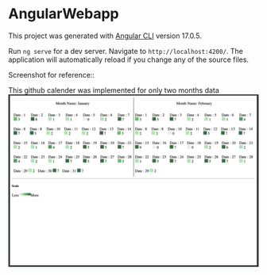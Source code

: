# AngularWebapp

This project was generated with [Angular CLI](https://github.com/angular/angular-cli) version 17.0.5.

Run `ng serve` for a dev server. Navigate to `http://localhost:4200/`. The application will automatically reload if you change any of the source files.


Screenshot for reference:: 

This github calender was implemented for only two months data
![alt text](https://github.com/Ethan341/github-contributions/blob/main/src/assets/Screenshot.png?raw=true)

